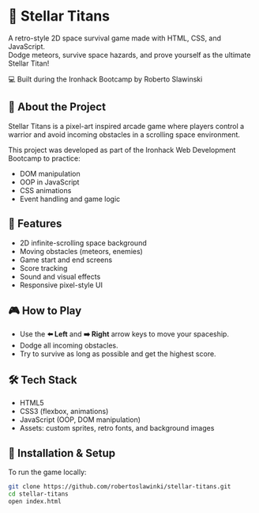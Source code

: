 # 🚀 Stellar Titans

A retro-style 2D space survival game made with HTML, CSS, and JavaScript.  
Dodge meteors, survive space hazards, and prove yourself as the ultimate Stellar Titan!

💻 Built during the Ironhack Bootcamp by Roberto Slawinski


## 🧠 About the Project

Stellar Titans is a pixel-art inspired arcade game where players control a warrior and avoid incoming obstacles in a scrolling space environment.

This project was developed as part of the Ironhack Web Development Bootcamp to practice:
- DOM manipulation
- OOP in JavaScript
- CSS animations
- Event handling and game logic

## 🚧 Features

- 2D infinite-scrolling space background
- Moving obstacles (meteors, enemies)
- Game start and end screens
- Score tracking
- Sound and visual effects
- Responsive pixel-style UI

## 🎮 How to Play

- Use the **⬅️ Left** and **➡️ Right** arrow keys to move your spaceship.
- Dodge all incoming obstacles.
- Try to survive as long as possible and get the highest score.

## 🛠️ Tech Stack

- HTML5
- CSS3 (flexbox, animations)
- JavaScript (OOP, DOM manipulation)
- Assets: custom sprites, retro fonts, and background images

## 📁 Installation & Setup

To run the game locally:

```bash
git clone https://github.com/robertoslawinki/stellar-titans.git
cd stellar-titans
open index.html
